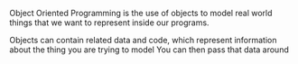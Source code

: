 Object Oriented Programming is the use of objects to model real world things that we want to represent inside our programs.

Objects can contain related data and code, which represent information about the thing you are trying to model
You can then pass that data around
